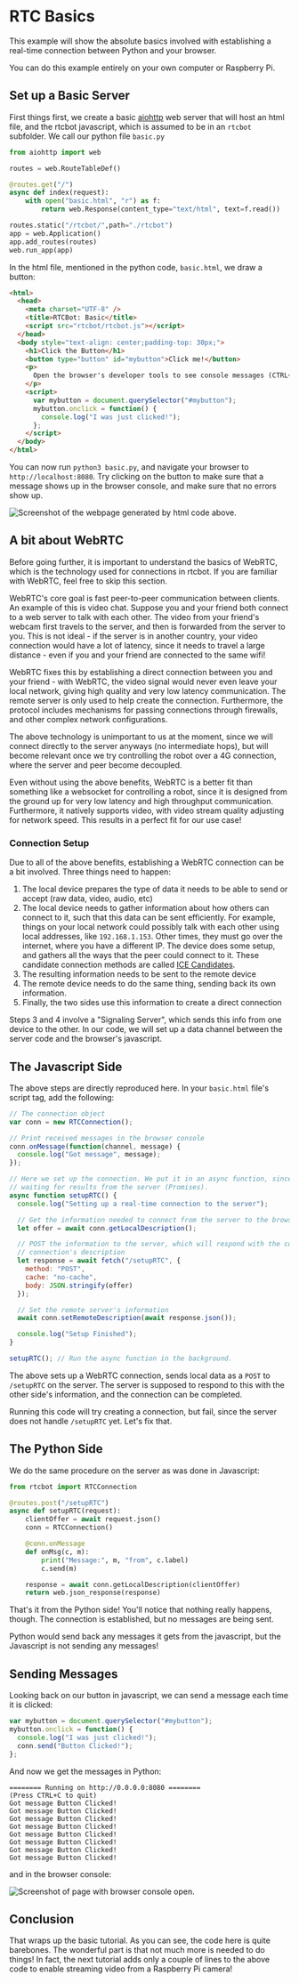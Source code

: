# RTC Basics

This example will show the absolute basics involved with establishing a real-time connection
between Python and your browser.

You can do this example entirely on your own computer or Raspberry Pi.

## Set up a Basic Server

First things first, we create a basic [aiohttp](https://aiohttp.readthedocs.io/en/stable/) web server
that will host an html file, and the rtcbot javascript, which is assumed to be in an `rtcbot` subfolder. We call our python file `basic.py`

```python
from aiohttp import web

routes = web.RouteTableDef()

@routes.get("/")
async def index(request):
    with open("basic.html", "r") as f:
        return web.Response(content_type="text/html", text=f.read())

routes.static("/rtcbot/",path="./rtcbot")
app = web.Application()
app.add_routes(routes)
web.run_app(app)
```

In the html file, mentioned in the python code, `basic.html`, we draw a button:

```html
<html>
  <head>
    <meta charset="UTF-8" />
    <title>RTCBot: Basic</title>
    <script src="rtcbot/rtcbot.js"></script>
  </head>
  <body style="text-align: center;padding-top: 30px;">
    <h1>Click the Button</h1>
    <button type="button" id="mybutton">Click me!</button>
    <p>
      Open the browser's developer tools to see console messages (CTRL+SHIFT+C)
    </p>
    <script>
      var mybutton = document.querySelector("#mybutton");
      mybutton.onclick = function() {
        console.log("I was just clicked!");
      };
    </script>
  </body>
</html>
```

You can now run `python3 basic.py`, and navigate your browser to `http://localhost:8080`. Try clicking on the button to make sure that a message shows up in the browser console, and make sure that no errors show up.

![Screenshot of the webpage generated by html code above.](screenshot.png)

## A bit about WebRTC

Before going further, it is important to understand the basics of WebRTC, which is the technology used for connections in rtcbot. If you are familiar with WebRTC, feel free to skip this section.

WebRTC's core goal is fast peer-to-peer communication between clients. An example of this is video chat. Suppose you and your friend
both connect to a web server to talk with each other. The video from your friend's webcam first travels to the server, and then is forwarded from the server to you. This is not ideal - if the server is in another country, your video connection would have a lot of latency, since it needs to travel a large distance - even if you and your friend are connected to the same wifi!

WebRTC fixes this by establishing a direct connection between you and your friend - with WebRTC, the video signal would never even leave your local network, giving high quality and very low latency communication. The remote server is only used to help create the connection. Furthermore, the protocol includes mechanisms for passing connections through firewalls, and other complex network configurations.

The above technology is unimportant to us at the moment, since we will connect directly to the server anyways (no intermediate hops), but will become relevant once we try controlling the robot over a 4G connection, where the server and peer become decoupled.

Even without using the above benefits, WebRTC is a better fit than something like a websocket for controlling a robot, since it is designed from the ground up for very low latency and high throughput communication. Furthermore, it natively supports video, with video stream quality adjusting for network speed. This results in a perfect fit for our use case!

### Connection Setup

Due to all of the above benefits, establishing a WebRTC connection can be a bit involved. Three things need to happen:

1. The local device prepares the type of data it needs to be able to send or accept (raw data, video, audio, etc)
2. The local device needs to gather information about how others can connect to it, such that this data can be sent efficiently. For example, things on your local network could possibly talk with each other using local addresses, like `192.168.1.153`. Other times, they must go over the internet, where you have a different IP. The device does some setup, and gathers all the ways that the peer could connect to it. These candidate connection methods are called [ICE Candidates](https://developer.mozilla.org/en-US/docs/Web/API/WebRTC_API/Connectivity#ICE_candidates).
3. The resulting information needs to be sent to the remote device
4. The remote device needs to do the same thing, sending back its own information.
5. Finally, the two sides use this information to create a direct connection

Steps 3 and 4 involve a "Signaling Server", which sends this info from one device to the other. In our code, we will set up a data channel between the server code and the browser's javascript.

## The Javascript Side

The above steps are directly reproduced here. In your `basic.html` file's script tag, add the following:

```javascript
// The connection object
var conn = new RTCConnection();

// Print received messages in the browser console
conn.onMessage(function(channel, message) {
  console.log("Got message", message);
});

// Here we set up the connection. We put it in an async function, since we will be
// waiting for results from the server (Promises).
async function setupRTC() {
  console.log("Setting up a real-time connection to the server");

  // Get the information needed to connect from the server to the browser
  let offer = await conn.getLocalDescription();

  // POST the information to the server, which will respond with the corresponding remote
  // connection's description
  let response = await fetch("/setupRTC", {
    method: "POST",
    cache: "no-cache",
    body: JSON.stringify(offer)
  });

  // Set the remote server's information
  await conn.setRemoteDescription(await response.json());

  console.log("Setup Finished");
}

setupRTC(); // Run the async function in the background.
```

The above sets up a WebRTC connection, sends local data as a `POST` to `/setupRTC` on the server. The server is supposed to respond to this with the other side's information, and the connection can be completed.

Running this code will try creating a connection, but fail,
since the server does not handle `/setupRTC` yet. Let's fix that.

## The Python Side

We do the same procedure on the server as was done in Javascript:

```python
from rtcbot import RTCConnection

@routes.post("/setupRTC")
async def setupRTC(request):
    clientOffer = await request.json()
    conn = RTCConnection()

    @conn.onMessage
    def onMsg(c, m):
        print("Message:", m, "from", c.label)
        c.send(m)

    response = await conn.getLocalDescription(clientOffer)
    return web.json_response(response)
```

That's it from the Python side! You'll notice that nothing really happens, though. The connection is established, but no messages are being sent.

Python would send back any messages it gets from the javascript, but the Javascript is not sending any messages!

## Sending Messages

Looking back on our button in javascript, we can send a message each time it is clicked:

```javascript
var mybutton = document.querySelector("#mybutton");
mybutton.onclick = function() {
  console.log("I was just clicked!");
  conn.send("Button Clicked!");
};
```

And now we get the messages in Python:

```
======== Running on http://0.0.0.0:8080 ========
(Press CTRL+C to quit)
Got message Button Clicked!
Got message Button Clicked!
Got message Button Clicked!
Got message Button Clicked!
Got message Button Clicked!
Got message Button Clicked!
Got message Button Clicked!
Got message Button Clicked!

```

and in the browser console:

![Screenshot of page with browser console open.](screenshot2.png)

## Conclusion

That wraps up the basic tutorial. As you can see, the code here is quite barebones. The wonderful part is that not much more is needed to do things! In fact, the next tutorial adds only a couple of lines to the above code to enable streaming video from a Raspberry Pi camera!
